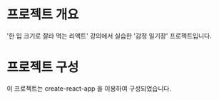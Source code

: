# 프로젝트 개요
'한 입 크기로 잘라 먹는 리액트' 강의에서 실습한 '감정 일기장' 프로젝트입니다.

# 프로젝트 구성
이 프로젝트는 create-react-app 을 이용하여 구성되었습니다.



